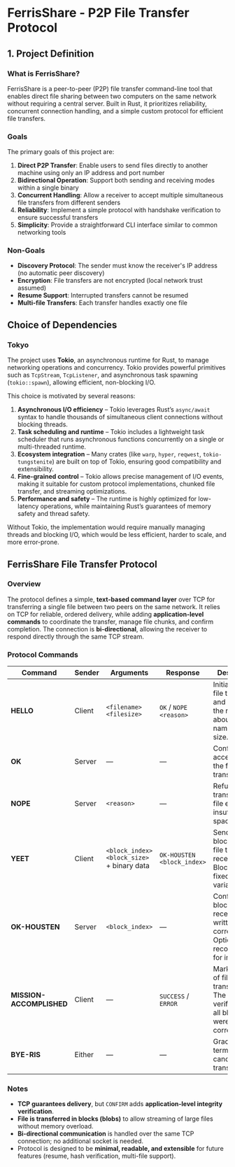 # FerrisShare - P2P File Transfer Protocol

## 1. Project Definition

### What is FerrisShare?

FerrisShare is a peer-to-peer (P2P) file transfer command-line tool that enables direct file sharing between two computers on the same network without requiring a central server. Built in Rust, it prioritizes reliability, concurrent connection handling, and a simple custom protocol for efficient file transfers.

### Goals

The primary goals of this project are:

1. **Direct P2P Transfer**: Enable users to send files directly to another machine using only an IP address and port number
2. **Bidirectional Operation**: Support both sending and receiving modes within a single binary
3. **Concurrent Handling**: Allow a receiver to accept multiple simultaneous file transfers from different senders
4. **Reliability**: Implement a simple protocol with handshake verification to ensure successful transfers
5. **Simplicity**: Provide a straightforward CLI interface similar to common networking tools

### Non-Goals

- **Discovery Protocol**: The sender must know the receiver's IP address (no automatic peer discovery)
- **Encryption**: File transfers are not encrypted (local network trust assumed)
- **Resume Support**: Interrupted transfers cannot be resumed
- **Multi-file Transfers**: Each transfer handles exactly one file

## **Choice of Dependencies**

### Tokyo

The project uses **Tokio**, an asynchronous runtime for Rust, to manage networking operations and concurrency. Tokio provides powerful primitives such as `TcpStream`, `TcpListener`, and asynchronous task spawning (`tokio::spawn`), allowing efficient, non-blocking I/O.

This choice is motivated by several reasons:

1. **Asynchronous I/O efficiency** – Tokio leverages Rust’s `async/await` syntax to handle thousands of simultaneous client connections without blocking threads.
2. **Task scheduling and runtime** – Tokio includes a lightweight task scheduler that runs asynchronous functions concurrently on a single or multi-threaded runtime.
3. **Ecosystem integration** – Many crates (like `warp`, `hyper`, `reqwest`, `tokio-tungstenite`) are built on top of Tokio, ensuring good compatibility and extensibility.
4. **Fine-grained control** – Tokio allows precise management of I/O events, making it suitable for custom protocol implementations, chunked file transfer, and streaming optimizations.
5. **Performance and safety** – The runtime is highly optimized for low-latency operations, while maintaining Rust’s guarantees of memory safety and thread safety.

Without Tokio, the implementation would require manually managing threads and blocking I/O, which would be less efficient, harder to scale, and more error-prone.

## **FerrisShare File Transfer Protocol**

### **Overview**

The protocol defines a simple, **text-based command layer** over TCP for transferring a single file between two peers on the same network. It relies on TCP for reliable, ordered delivery, while adding **application-level commands** to coordinate the transfer, manage file chunks, and confirm completion. The connection is **bi-directional**, allowing the receiver to respond directly through the same TCP stream.

### **Protocol Commands**

| Command                  | Sender | Arguments                                  | Response                   | Description                                                                                      |
| ------------------------ | ------ | ------------------------------------------ | -------------------------- | ------------------------------------------------------------------------------------------------ |
| **HELLO**                | Client | `<filename> <filesize>`                    | `OK` / `NOPE <reason>`     | Initiates the file transfer and informs the receiver about the file name and size.               |
| **OK**                   | Server | —                                          | —                          | Confirms acceptance of the file transfer.                                                        |
| **NOPE**                 | Server | `<reason>`                                 | —                          | Refuses the transfer (e.g., file exists, insufficient space).                                    |
| **YEET**                 | Client | `<block_index> <block_size>` + binary data | `OK-HOUSTEN <block_index>` | Sends one block of the file to the receiver. Blocks are fixed or variable size.                  |
| **OK-HOUSTEN**           | Server | `<block_index>`                            | —                          | Confirms the block was received and written correctly. Optional but recommended for integrity.   |
| **MISSION-ACCOMPLISHED** | Client | —                                          | `SUCCESS` / `ERROR`        | Marks the end of file transmission. The server verifies that all blocks were received correctly. |
| **BYE-RIS**              | Either | —                                          | —                          | Gracefully terminates or cancels the transfer.                                                   |

### **Notes**

- **TCP guarantees delivery**, but `CONFIRM` adds **application-level integrity verification**.
- **File is transferred in blocks (blobs)** to allow streaming of large files without memory overload.
- **Bi-directional communication** is handled over the same TCP connection; no additional socket is needed.
- Protocol is designed to be **minimal, readable, and extensible** for future features (resume, hash verification, multi-file support).
